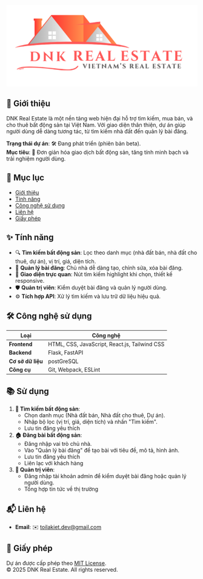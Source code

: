 ![Logo](https://github.com/ToiLaKiet/dnk-real-estate/blob/main/frontend/public/logo192.png)

## 📖 Giới thiệu
DNK Real Estate là một nền tảng web hiện đại hỗ trợ tìm kiếm, mua bán, và cho thuê bất động sản tại Việt Nam. Với giao diện thân thiện, dự án giúp người dùng dễ dàng tương tác, từ tìm kiếm nhà đất đến quản lý bài đăng.  

**Trạng thái dự án**: 🛠 Đang phát triển (phiên bản beta).  
**Mục tiêu**: 🌟 Đơn giản hóa giao dịch bất động sản, tăng tính minh bạch và trải nghiệm người dùng.

## 📑 Mục lục
- [Giới thiệu](#giới-thiệu)
- [Tính năng](#tính-năng)
- [Công nghệ sử dụng](#công-nghệ-sử-dụng)
- [Liên hệ](#liên-hệ)
- [Giấy phép](#giấy-phép)

## ✨ Tính năng
- 🔍 **Tìm kiếm bất động sản**: Lọc theo danh mục (nhà đất bán, nhà đất cho thuê, dự án), vị trí, giá, diện tích.
- 📝 **Quản lý bài đăng**: Chủ nhà dễ dàng tạo, chỉnh sửa, xóa bài đăng.
- 🎨 **Giao diện trực quan**: Nút tìm kiếm highlight khi chọn, thiết kế responsive.
- 🛡️ **Quản trị viên**: Kiểm duyệt bài đăng và quản lý người dùng.
- ⚙️ **Tích hợp API**: Xử lý tìm kiếm và lưu trữ dữ liệu hiệu quả.

## 🛠 Công nghệ sử dụng
| **Loại**         | **Công nghệ**                          |
|-------------------|----------------------------------------|
| **Frontend**     | HTML, CSS, JavaScript, React.js, Tailwind CSS |
| **Backend**      | Flask, FastAPI                    |
| **Cơ sở dữ liệu**| postGreSQL                                |
| **Công cụ**      | Git, Webpack, ESLint                  |

## 📚 Sử dụng
1. **🔎 Tìm kiếm bất động sản**:
   - Chọn danh mục (Nhà đất bán, Nhà đất cho thuê, Dự án).
   - Nhập bộ lọc (vị trí, giá, diện tích) và nhấn "Tìm kiếm".
   - Lưu tin đăng yêu thích
2. **🏠 Đăng bài bất động sản**:
   - Đăng nhập vai trò chủ nhà.
   - Vào "Quản lý bài đăng" để tạo bài với tiêu đề, mô tả, hình ảnh.
   - Lưu tin đăng yêu thích
   - Liên lạc với khách hàng 
3. **🔧 Quản trị viên**:
   - Đăng nhập tài khoản admin để kiểm duyệt bài đăng hoặc quản lý người dùng.
   - Tổng hợp tin tức về thị trường

## 📬 Liên hệ
- **Email**: ✉️ toilakiet.dev@gmail.com

## 📜 Giấy phép
Dự án được cấp phép theo [MIT License](LICENSE).  
© 2025 DNK Real Estate. All rights reserved.
